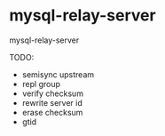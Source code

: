mysql-relay-server
==================

mysql-relay-server


TODO:
* semisync upstream
*  repl group
*  verify checksum
*  rewrite server id
*  erase checksum
*  gtid
